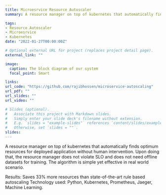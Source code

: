 ```yaml
---
title: Microesrvice Resource Autoscaler
summary: A resource manager on top of kubernetes that automatically finds optimum resources for deployed application without human intervention. Upon doing that, the resource manager does not violate SLO and does not need offline datasets for training. The algorithm is simple yet effective in real world scenario.

tags:
- Resource Autoscaler
- Microesrvice
- Kubernetes
date: "2022-01-27T00:00:00Z"

# Optional external URL for project (replaces project detail page).
external_link: ""

image:
  caption: The block diagram of our system
  focal_point: Smart

links:
url_code: "https://github.com/rajibhossen/microservice-autoscaling"
url_pdf: ""
url_slides: ""
url_video: ""

# Slides (optional).
#   Associate this project with Markdown slides.
#   Simply enter your slide deck's filename without extension.
#   E.g. `slides = "example-slides"` references `content/slides/example-slides.md`.
#   Otherwise, set `slides = ""`.
slides:
---
```


A resource manager on top of kubernetes that automatically finds optimum resources for deployed application without human intervention. Upon doing that, the resource manager does not violate SLO and does not need offline datasets for training. The algorithm is simple yet effective in real world scenario.

Results: Saves 33% more resources than state-of-the-art rule based autoscaling
Technology used: Python, Kubernetes, Prometheus, Jaeger, Machine Learning.